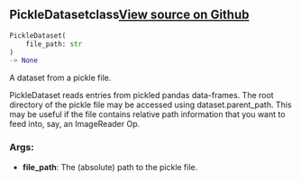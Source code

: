 ## PickleDataset<span class="tag">class</span><a class="sourcelink" href=https://github.com/fastestimator/fastestimator/blob/r1.1/fastestimator/dataset/pickle_dataset.py/#L24-L37>View source on Github</a>
```python
PickleDataset(
	file_path: str
)
-> None
```
A dataset from a pickle file.

PickleDataset reads entries from pickled pandas data-frames. The root directory of the pickle file may be accessed
using dataset.parent_path. This may be useful if the file contains relative path information that you want to feed
into, say, an ImageReader Op.


<h3>Args:</h3>


* **file_path**: The (absolute) path to the pickle file.

